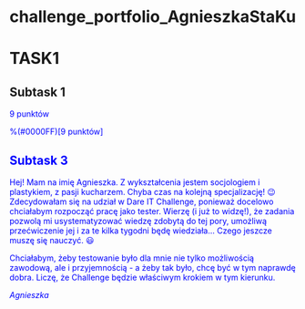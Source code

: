 # challenge_portfolio_AgnieszkaStaKu

# TASK1

## Subtask 1

<span style="color:blue">
9 punktów
</style>

%(#0000FF)[9 punktów]

## Subtask 3
Hej! Mam na imię Agnieszka. Z wykształcenia jestem socjologiem i plastykiem, z pasji kucharzem. Chyba czas na kolejną specjalizację! 😉 Zdecydowałam się na udział w Dare IT Challenge, ponieważ docelowo chciałabym rozpocząć pracę jako tester. Wierzę (i już to widzę!), że zadania pozwolą mi usystematyzować wiedzę zdobytą do tej pory, umożliwą przećwiczenie jej i za te kilka tygodni będę wiedziała... Czego jeszcze muszę się nauczyć. :smiley: 

Chciałabym, żeby testowanie było dla mnie nie tylko możliwością zawodową, ale i przyjemnością - a żeby tak było, chcę być w tym naprawdę dobra. Liczę, że Challenge będzie właściwym krokiem w tym kierunku. 

*Agnieszka*
